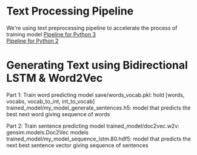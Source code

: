 # Text Processing Pipeline
We're using text preprocessing pipeline to accelerate the process of training model
[Pipeline for Python 3](https://github.com/AryaNguyen/Generating_Text_Machine/tree/master/pipelining)<br/>
[Pipeline for Python 2](https://github.com/AryaNguyen/Generating_Text_Machine/tree/master/pipelining_python2)

# Generating Text using Bidirectional LSTM & Word2Vec
Part 1: Train word predicting model 
save/words_vocab.pkl: hold [words, vocabs, vocab_to_int, int_to_vocab]
trained_model/my_model_generate_sentences.h5: model that predicts the best next word giving sequence of words

Part 2: Train sentence predicting model 
trained_model/doc2vec.w2v: gensim.models.Doc2Vec models
trained_model/my_model_sequence_lstm.80.hdf5: model that predicts the next best sentence vector giving sequence of sentences


